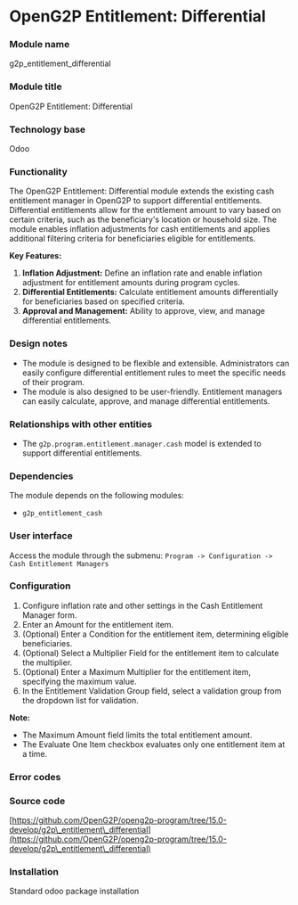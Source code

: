 # OpenG2P Entitlement: Differential

### Module name

g2p\_entitlement\_differential

### Module title

OpenG2P Entitlement: Differential

### Technology base

Odoo

### Functionality

The OpenG2P Entitlement: Differential module extends the existing cash entitlement manager in OpenG2P to support differential entitlements. Differential entitlements allow for the entitlement amount to vary based on certain criteria, such as the beneficiary's location or household size. The module enables inflation adjustments for cash entitlements and applies additional filtering criteria for beneficiaries eligible for entitlements.

**Key Features:**

1. **Inflation Adjustment:** Define an inflation rate and enable inflation adjustment for entitlement amounts during program cycles.
2. **Differential Entitlements:** Calculate entitlement amounts differentially for beneficiaries based on specified criteria.
3. **Approval and Management:** Ability to approve, view, and manage differential entitlements.

### Design notes

* The module is designed to be flexible and extensible. Administrators can easily configure differential entitlement rules to meet the specific needs of their program.
* The module is also designed to be user-friendly. Entitlement managers can easily calculate, approve, and manage differential entitlements.

### Relationships with other entities

* The `g2p.program.entitlement.manager.cash` model is extended to support differential entitlements.

### Dependencies

The module depends on the following modules:

* `g2p_entitlement_cash`

### User interface

Access the module through the submenu: `Program -> Configuration -> Cash Entitlement Managers`

### Configuration

1. Configure inflation rate and other settings in the Cash Entitlement Manager form.
2. Enter an Amount for the entitlement item.
3. (Optional) Enter a Condition for the entitlement item, determining eligible beneficiaries.
4. (Optional) Select a Multiplier Field for the entitlement item to calculate the multiplier.
5. (Optional) Enter a Maximum Multiplier for the entitlement item, specifying the maximum value.
6. In the Entitlement Validation Group field, select a validation group from the dropdown list for validation.

**Note:**

* The Maximum Amount field limits the total entitlement amount.
* The Evaluate One Item checkbox evaluates only one entitlement item at a time.

### Error codes

### Source code

[https://github.com/OpenG2P/openg2p-program/tree/15.0-develop/g2p\_entitlement\_differential](https://github.com/OpenG2P/openg2p-program/tree/15.0-develop/g2p\_entitlement\_differential)

### Installation

Standard odoo package installation
